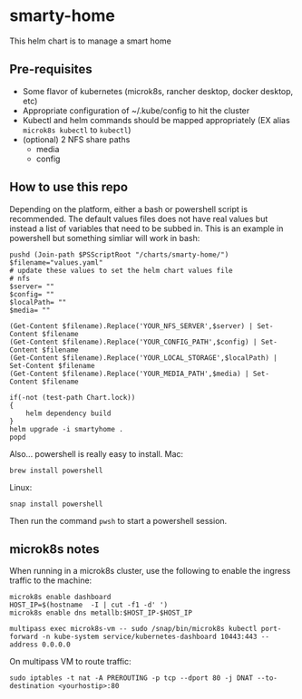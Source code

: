 # smarty-home
This helm chart is to manage a smart home


## Pre-requisites
- Some flavor of kubernetes (microk8s, rancher desktop, docker desktop, etc)
- Appropriate configuration of ~/.kube/config to hit the cluster
- Kubectl and helm commands should be mapped appropriately (EX alias `microk8s kubectl` to `kubectl`)
- (optional) 2 NFS share paths
    - media
    - config

## How to use this repo
Depending on the platform, either a bash or powershell script is recommended. The default values files does not have real values but instead a list of variables that need to be subbed in. This is an example in powershell but something simliar will work in bash:

```
pushd (Join-path $PSScriptRoot "/charts/smarty-home/")
$filename="values.yaml"
# update these values to set the helm chart values file
# nfs
$server= ""
$config= ""
$localPath= ""
$media= ""

(Get-Content $filename).Replace('YOUR_NFS_SERVER',$server) | Set-Content $filename
(Get-Content $filename).Replace('YOUR_CONFIG_PATH',$config) | Set-Content $filename
(Get-Content $filename).Replace('YOUR_LOCAL_STORAGE',$localPath) | Set-Content $filename
(Get-Content $filename).Replace('YOUR_MEDIA_PATH',$media) | Set-Content $filename

if(-not (test-path Chart.lock))
{
    helm dependency build
}
helm upgrade -i smartyhome .
popd
```

Also... powershell is really easy to install.
Mac:

`brew install powershell`

Linux:

`snap install powershell`

Then run the command `pwsh` to start a powershell session.

## microk8s notes
When running in a microk8s cluster, use the following to enable the ingress traffic to the machine:
```
microk8s enable dashboard
HOST_IP=$(hostname  -I | cut -f1 -d' ')
microk8s enable dns metallb:$HOST_IP-$HOST_IP
```

```
multipass exec microk8s-vm -- sudo /snap/bin/microk8s kubectl port-forward -n kube-system service/kubernetes-dashboard 10443:443 --address 0.0.0.0
```

On multipass VM to route traffic:
```
sudo iptables -t nat -A PREROUTING -p tcp --dport 80 -j DNAT --to-destination <yourhostip>:80
```